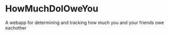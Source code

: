 # HowMuchDoIOweYou
A webapp for determining and tracking how much you and your friends owe eachother
